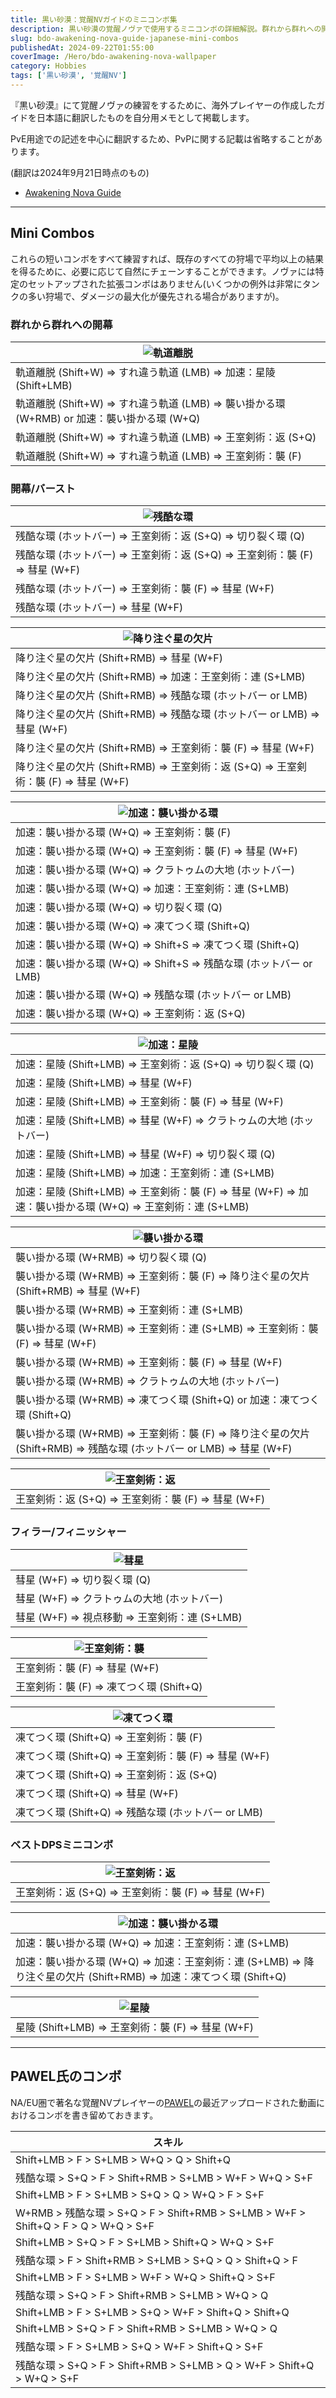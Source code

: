 ```yaml
---
title: 黒い砂漠：覚醒NVガイドのミニコンボ集
description: 黒い砂漠の覚醒ノヴァで使用するミニコンボの詳細解説。群れから群れへの開幕、バースト、フィラー、ベストDPSコンボなど実践的なコンボ集と著名プレイヤーPAWEL氏のコンボ例も掲載。
slug: bdo-awakening-nova-guide-japanese-mini-combos
publishedAt: 2024-09-22T01:55:00
coverImage: /Hero/bdo-awakening-nova-wallpaper
category: Hobbies
tags: ['黒い砂漠', '覚醒NV']
---
```


『黒い砂漠』にて覚醒ノヴァの練習をするために、海外プレイヤーの作成したガイドを日本語に翻訳したものを自分用メモとして掲載します。

PvE用途での記述を中心に翻訳するため、PvPに関する記載は省略することがあります。

(翻訳は2024年9月21日時点のもの)

- [Awakening Nova Guide](https://docs.google.com/document/d/1Pbm4idURkr4dbKblkqYTwD_eXSbdDLd36CieTVbKZy8/edit?usp=sharing)

---

## Mini Combos

これらの短いコンボをすべて練習すれば、既存のすべての狩場で平均以上の結果を得るために、必要に応じて自然にチェーンすることができます。ノヴァには特定のセットアップされた拡張コンボはありません(いくつかの例外は非常にタンクの多い狩場で、ダメージの最大化が優先される場合がありますが)。

### 群れから群れへの開幕

| ![軌道離脱](/game/bdo/nova/breakOrbit)                                                     |
| ------------------------------------------------------------------------------------------ |
| 軌道離脱 (Shift+W) ⇒ すれ違う軌道 (LMB) ⇒ 加速：星陵 (Shift+LMB)                           |
| 軌道離脱 (Shift+W) ⇒ すれ違う軌道 (LMB) ⇒ 襲い掛かる環 (W+RMB) or 加速：襲い掛かる環 (W+Q) |
| 軌道離脱 (Shift+W) ⇒ すれ違う軌道 (LMB) ⇒ 王室剣術：返 (S+Q)                               |
| 軌道離脱 (Shift+W) ⇒ すれ違う軌道 (LMB) ⇒ 王室剣術：襲 (F)                                 |

### 開幕/バースト

| ![残酷な環](/game/bdo/nova/brutalRing)                                     |
| -------------------------------------------------------------------------- |
| 残酷な環 (ホットバー) ⇒ 王室剣術：返 (S+Q) ⇒ 切り裂く環 (Q)                |
| 残酷な環 (ホットバー) ⇒ 王室剣術：返 (S+Q) ⇒ 王室剣術：襲 (F) ⇒ 彗星 (W+F) |
| 残酷な環 (ホットバー) ⇒ 王室剣術：襲 (F) ⇒ 彗星 (W+F)                      |
| 残酷な環 (ホットバー) ⇒ 彗星 (W+F)                                         |

| ![降り注ぐ星の欠片](/game/bdo/nova/starfall)                                      |
| --------------------------------------------------------------------------------- |
| 降り注ぐ星の欠片 (Shift+RMB) ⇒ 彗星 (W+F)                                         |
| 降り注ぐ星の欠片 (Shift+RMB) ⇒ 加速：王室剣術：連 (S+LMB)                         |
| 降り注ぐ星の欠片 (Shift+RMB) ⇒ 残酷な環 (ホットバー or LMB)                       |
| 降り注ぐ星の欠片 (Shift+RMB) ⇒ 残酷な環 (ホットバー or LMB) ⇒ 彗星 (W+F)          |
| 降り注ぐ星の欠片 (Shift+RMB) ⇒ 王室剣術：襲 (F) ⇒ 彗星 (W+F)                      |
| 降り注ぐ星の欠片 (Shift+RMB) ⇒ 王室剣術：返 (S+Q) ⇒ 王室剣術：襲 (F) ⇒ 彗星 (W+F) |

| ![加速：襲い掛かる環](/game/bdo/nova/swoopingRingAccel)           |
| ----------------------------------------------------------------- |
| 加速：襲い掛かる環 (W+Q) ⇒ 王室剣術：襲 (F)                       |
| 加速：襲い掛かる環 (W+Q) ⇒ 王室剣術：襲 (F) ⇒ 彗星 (W+F)          |
| 加速：襲い掛かる環 (W+Q) ⇒ クラトゥムの大地 (ホットバー)          |
| 加速：襲い掛かる環 (W+Q) ⇒ 加速：王室剣術：連 (S+LMB)             |
| 加速：襲い掛かる環 (W+Q) ⇒ 切り裂く環 (Q)                         |
| 加速：襲い掛かる環 (W+Q) ⇒ 凍てつく環 (Shift+Q)                   |
| 加速：襲い掛かる環 (W+Q) ⇒ Shift+S ⇒ 凍てつく環 (Shift+Q)         |
| 加速：襲い掛かる環 (W+Q) ⇒ Shift+S ⇒ 残酷な環 (ホットバー or LMB) |
| 加速：襲い掛かる環 (W+Q) ⇒ 残酷な環 (ホットバー or LMB)           |
| 加速：襲い掛かる環 (W+Q) ⇒ 王室剣術：返 (S+Q)                     |

| ![加速：星陵](/game/bdo/nova/starscallAccel)                                                             |
| -------------------------------------------------------------------------------------------------------- |
| 加速：星陵 (Shift+LMB) ⇒ 王室剣術：返 (S+Q) ⇒ 切り裂く環 (Q)                                             |
| 加速：星陵 (Shift+LMB) ⇒ 彗星 (W+F)                                                                      |
| 加速：星陵 (Shift+LMB) ⇒ 王室剣術：襲 (F) ⇒ 彗星 (W+F)                                                   |
| 加速：星陵 (Shift+LMB) ⇒ 彗星 (W+F) ⇒ クラトゥムの大地 (ホットバー)                                      |
| 加速：星陵 (Shift+LMB) ⇒ 彗星 (W+F) ⇒ 切り裂く環 (Q)                                                     |
| 加速：星陵 (Shift+LMB) ⇒ 加速：王室剣術：連 (S+LMB)                                                      |
| 加速：星陵 (Shift+LMB) ⇒ 王室剣術：襲 (F) ⇒ 彗星 (W+F) ⇒ 加速：襲い掛かる環 (W+Q) ⇒ 王室剣術：連 (S+LMB) |

| ![襲い掛かる環](/game/bdo/nova/swoopingRing)                                                                       |
| ------------------------------------------------------------------------------------------------------------------ |
| 襲い掛かる環 (W+RMB) ⇒ 切り裂く環 (Q)                                                                              |
| 襲い掛かる環 (W+RMB) ⇒ 王室剣術：襲 (F) ⇒ 降り注ぐ星の欠片 (Shift+RMB) ⇒ 彗星 (W+F)                                |
| 襲い掛かる環 (W+RMB) ⇒ 王室剣術：連 (S+LMB)                                                                        |
| 襲い掛かる環 (W+RMB) ⇒ 王室剣術：連 (S+LMB) ⇒ 王室剣術：襲 (F) ⇒ 彗星 (W+F)                                        |
| 襲い掛かる環 (W+RMB) ⇒ 王室剣術：襲 (F) ⇒ 彗星 (W+F)                                                               |
| 襲い掛かる環 (W+RMB) ⇒ クラトゥムの大地 (ホットバー)                                                               |
| 襲い掛かる環 (W+RMB) ⇒ 凍てつく環 (Shift+Q) or 加速：凍てつく環 (Shift+Q)                                          |
| 襲い掛かる環 (W+RMB) ⇒ 王室剣術：襲 (F) ⇒ 降り注ぐ星の欠片 (Shift+RMB) ⇒ 残酷な環 (ホットバー or LMB) ⇒ 彗星 (W+F) |

| ![王室剣術：返](/game/bdo/nova/riposte)            |
| -------------------------------------------------- |
| 王室剣術：返 (S+Q) ⇒ 王室剣術：襲 (F) ⇒ 彗星 (W+F) |

### フィラー/フィニッシャー

| ![彗星](/game/bdo/nova/comet)                |
| -------------------------------------------- |
| 彗星 (W+F) ⇒ 切り裂く環 (Q)                  |
| 彗星 (W+F) ⇒ クラトゥムの大地 (ホットバー)   |
| 彗星 (W+F) ⇒ 視点移動 ⇒ 王室剣術：連 (S+LMB) |

| ![王室剣術：襲](/game/bdo/nova/lunge)   |
| --------------------------------------- |
| 王室剣術：襲 (F) ⇒ 彗星 (W+F)           |
| 王室剣術：襲 (F) ⇒ 凍てつく環 (Shift+Q) |

| ![凍てつく環](/game/bdo/nova/frozenRing)             |
| ---------------------------------------------------- |
| 凍てつく環 (Shift+Q) ⇒ 王室剣術：襲 (F)              |
| 凍てつく環 (Shift+Q) ⇒ 王室剣術：襲 (F) ⇒ 彗星 (W+F) |
| 凍てつく環 (Shift+Q) ⇒ 王室剣術：返 (S+Q)            |
| 凍てつく環 (Shift+Q) ⇒ 彗星 (W+F)                    |
| 凍てつく環 (Shift+Q) ⇒ 残酷な環 (ホットバー or LMB)  |

### ベストDPSミニコンボ

| ![王室剣術：返](/game/bdo/nova/riposte)            |
| -------------------------------------------------- |
| 王室剣術：返 (S+Q) ⇒ 王室剣術：襲 (F) ⇒ 彗星 (W+F) |

| ![加速：襲い掛かる環](/game/bdo/nova/swoopingRingAccel)                                                           |
| ----------------------------------------------------------------------------------------------------------------- |
| 加速：襲い掛かる環 (W+Q) ⇒ 加速：王室剣術：連 (S+LMB)                                                             |
| 加速：襲い掛かる環 (W+Q) ⇒ 加速：王室剣術：連 (S+LMB) ⇒ 降り注ぐ星の欠片 (Shift+RMB) ⇒ 加速：凍てつく環 (Shift+Q) |

| ![星陵](/game/bdo/nova/starscall)                |
| ------------------------------------------------ |
| 星陵 (Shift+LMB) ⇒ 王室剣術：襲 (F) ⇒ 彗星 (W+F) |

---

## PAWEL氏のコンボ

NA/EU圏で著名な覚醒NVプレイヤーの[PAWEL](https://www.youtube.com/@PawelNovaBDO)の最近アップロードされた動画におけるコンボを書き留めておきます。

| スキル                                                                             |
| ---------------------------------------------------------------------------------- |
| Shift+LMB > F > S+LMB > W+Q > Q > Shift+Q                                          |
| 残酷な環 > S+Q > F > Shift+RMB > S+LMB > W+F > W+Q > S+F                           |
| Shift+LMB > F > S+LMB > S+Q > Q > W+Q > F > S+F                                    |
| W+RMB > 残酷な環 > S+Q > F > Shift+RMB > S+LMB > W+F > Shift+Q > F > Q > W+Q > S+F |
| Shift+LMB > S+Q > F > S+LMB > Shift+Q > W+Q > S+F                                  |
| 残酷な環 > F > Shift+RMB > S+LMB > S+Q > Q > Shift+Q > F                           |
| Shift+LMB > F > S+LMB > W+F > W+Q > Shift+Q > S+F                                  |
| 残酷な環 > S+Q > F > Shift+RMB > S+LMB > W+Q > Q                                   |
| Shift+LMB > F > S+LMB > S+Q > W+F > Shift+Q > Shift+Q                              |
| Shift+LMB > S+Q > F > Shift+RMB > S+LMB > W+Q > Q                                  |
| 残酷な環 > F > S+LMB > S+Q > W+F > Shift+Q > S+F                                   |
| 残酷な環 > S+Q > F > Shift+RMB > S+LMB > Q > W+F > Shift+Q > W+Q > S+F             |
